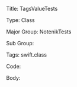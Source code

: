 Title:  TagsValueTests

Type:   Class

Major Group: NotenikTests

Sub Group:   

Tags:   swift.class

Code:



Body:


